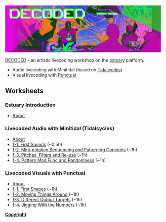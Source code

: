 !['DECODED Banner](/images/antonio_3_banner.png)

[DECODED](https://decoded.grbt.com.au) - an artistic livecoding workshop on the [estuary](https://estuary.mcmaster.ca) platform. 

 - Audio livecoding with Minitidal (based on [Tidalcycles](https://tidalcycles.org/))
 - Visual livecoding with [Punctual](https://github.com/dktr0/punctual)

## Worksheets

### Estuary Introduction

 - [About](/docs/estuary/README.md)

### Livecoded Audio with Minitidal (Tidalcycles)

 - [About](/docs/minitidal/)
 - [1-1. First Sounds](/docs/docs/minitidal/1-1.md) (~0.5h)
 - [1-2. Mini-notation Sequencing and Patterning Concepts](/docs/minitidal/1-2.md) (~1h)
 - [1-3. Pitches, Filters and Re-use](/docs/minitidal/1-3.md) (~1h)
 - [1-4. Pattern Mod Func and Randomness](/docs/minitidal/1-4.md) (~1h)

### Livecoded Visuals with Punctual

 - [About](/docs/punctual/)
 - [1-1. First Shapes](/docs/punctual/1-1.md) (~1h)
 - [1-2. Moving Things Around](/docs/punctual/1-2.md) (~1h)
 - [1-3. Different Output Targets](/docs/punctual/1-3.md) (~1h)
 - [1-4. Jigging With the Numbers](/docs/punctual/1-4.md) (~1h)

**[Copyright](COPYRIGHT.md)**
